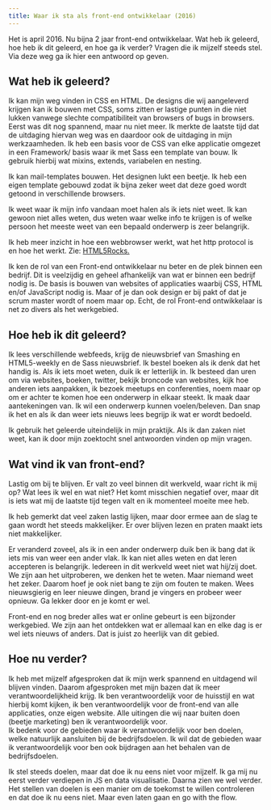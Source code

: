 ```yaml
---
title: Waar ik sta als front-end ontwikkelaar (2016)
---
```


<p>
	Het is april 2016. Nu bijna 2 jaar front-end ontwikkelaar. Wat heb ik geleerd, hoe heb ik dit geleerd, en hoe ga ik verder? Vragen die ik mijzelf steeds stel. Via deze weg ga ik hier een antwoord op geven.
<p>

<h2>Wat heb ik geleerd?</h2>
<p>
	Ik kan mijn weg vinden in CSS en HTML. De designs die wij aangeleverd krijgen kan ik bouwen met CSS, soms zitten er lastige punten in die niet lukken vanwege slechte compatibiliteit van browsers of bugs in browsers. Eerst was dit nog spannend, maar nu niet meer. Ik merkte de laatste tijd dat de uitdaging hiervan weg was en daardoor ook de uitdaging in mijn werkzaamheden. Ik heb een basis voor de CSS van elke applicatie omgezet in een Framework/ basis waar ik met Sass een template van bouw. Ik gebruik hierbij wat mixins, extends, variabelen en nesting.
</p>
 
<p>
	Ik kan mail-templates bouwen. Het designen lukt een beetje. Ik heb een eigen template gebouwd zodat ik bijna zeker weet dat deze goed wordt getoond in verschillende browsers.
</p>

<p>
	Ik weet waar ik mijn info vandaan moet halen als ik iets niet weet. Ik kan gewoon niet alles weten, dus weten waar welke info te krijgen is of welke persoon het meeste weet van een bepaald onderwerp is zeer belangrijk.
</p>

<p>
	Ik heb meer inzicht in hoe een webbrowser werkt, wat het http protocol is en hoe het werkt. Zie: <a href="http://www.html5rocks.com/en/tutorials/internals/howbrowserswork/" title="How browsers work, artikel op HTML5 Rocks">HTML5Rocks.</a>
</p>

<p>
	Ik ken de rol van een Front-end ontwikkelaar nu beter en de plek binnen een bedrijf. Dit is veelzijdig en geheel afhankelijk van wat er binnen een bedrijf nodig is. De basis is bouwen van websites of applicaties waarbij CSS, HTML en/of JavaScript nodig is. Maar of je dan ook design er bij pakt of dat je scrum master wordt of noem maar op. Echt, de rol Front-end ontwikkelaar is net zo divers als het werkgebied.
</p>

<h2>Hoe heb ik dit geleerd?</h2>

<p>	Ik lees verschillende webfeeds, krijg de nieuwsbrief van Smashing en HTML5-weekly en de Sass nieuwsbrief.
	Ik bestel boeken als ik denk dat het handig is. Als ik iets moet weten, duik ik er letterlijk in. Ik besteed dan uren om via websites, boeken, twitter, bekijk broncode van websites, kijk hoe anderen iets aanpakken, ik bezoek meetups en conferenties, noem maar op om er achter te komen hoe een onderwerp in elkaar steekt. Ik maak daar aantekeningen van. Ik wil een onderwerp kunnen voelen/beleven. Dan snap ik het en als ik dan weer iets nieuws lees begrijp ik wat er wordt bedoeld.
</p> 

<p>
	Ik gebruik het geleerde uiteindelijk in mijn praktijk. Als ik dan zaken niet weet, kan ik door mijn zoektocht snel antwoorden vinden op mijn vragen.
</p>

<h2>Wat vind ik van front-end?</h2>
<p>
	Lastig om bij te blijven. 
	Er valt zo veel binnen dit werkveld, waar richt ik mij op? Wat lees ik wel en wat niet? Het komt misschien negatief over, maar dit is iets wat mij de laatste tijd tegen valt en ik momenteel moeite mee heb.
</p>

<p>
	Ik heb gemerkt dat veel zaken lastig lijken, maar door ermee aan de slag te gaan wordt het steeds makkelijker. Er over blijven lezen en praten maakt iets niet makkelijker.
</p>

<p>
	Er veranderd zoveel, als ik in een ander onderwerp duik ben ik bang dat ik iets mis van weer een ander vlak. 
	Ik kan niet alles weten en dat leren accepteren is belangrijk.
	Iedereen in dit werkveld weet niet wat hij/zij doet. We zijn aan het uitproberen, we denken het te weten. Maar niemand weet het zeker. Daarom hoef je ook niet bang te zijn om fouten te maken.
	Wees nieuwsgierig en leer nieuwe dingen, brand je vingers en probeer weer opnieuw. Ga lekker door en je komt er wel.
</p>

<p>
	Front-end en nog breder alles wat er online gebeurt is een bijzonder werkgebied. We zijn aan het ontdekken wat er allemaal kan en elke dag is er wel iets nieuws of anders. Dat is juist zo heerlijk van dit gebied.
</p>

<h2>Hoe nu verder?</h2>
<p>
	Ik heb met mijzelf afgesproken dat ik mijn werk spannend en uitdagend wil blijven vinden. Daarom afgesproken met mijn bazen dat ik meer verantwoordelijkheid krijg. Ik ben verantwoordelijk voor de huisstijl en wat hierbij komt kijken, ik ben verantwoordelijk voor de front-end van alle applicaties, onze eigen website. Alle uitingen die wij naar buiten doen (beetje marketing) ben ik verantwoordelijk voor.<br>
	Ik bedenk voor de gebieden waar ik verantwoordelijk voor ben doelen, welke natuurlijk aansluiten bij de bedrijfsdoelen. Ik wil dat de gebieden waar ik verantwoordelijk voor ben ook bijdragen aan het behalen van de bedrijfsdoelen.
</p>

<p>
	Ik stel steeds doelen, maar dat doe ik nu eens niet voor mijzelf. Ik ga mij nu eerst verder verdiepen in JS en data visualisatie. Daarna zien we wel verder. Het stellen van doelen is een manier om de toekomst te willen controleren en dat doe ik nu eens niet. Maar even laten gaan en go with the flow.
</p>